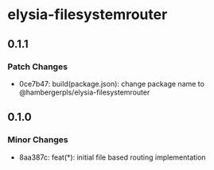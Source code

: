 # elysia-filesystemrouter

## 0.1.1

### Patch Changes

- 0ce7b47: build(package.json): change package name to @hambergerpls/elysia-filesystemrouter

## 0.1.0

### Minor Changes

- 8aa387c: feat(\*): initial file based routing implementation
